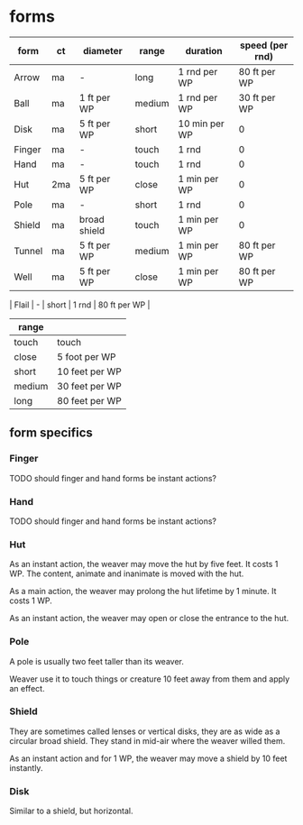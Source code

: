 
# forms

| form   | ct  | diameter      | range  | duration      | speed (per rnd) |
|--------|-----|---------------|--------|---------------|-----------------|
| Arrow  | ma  | -             | long   | 1 rnd per WP  | 80 ft per WP    |
| Ball   | ma  | 1 ft per WP   | medium | 1 rnd per WP  | 30 ft per WP    |
| Disk   | ma  | 5 ft per WP   | short  | 10 min per WP | 0               |
| Finger | ma  | -             | touch  | 1 rnd         | 0               |
| Hand   | ma  | -             | touch  | 1 rnd         | 0               |
| Hut    | 2ma | 5 ft per WP   | close  | 1 min per WP  | 0               |
| Pole   | ma  | -             | short  | 1 rnd         | 0               |
| Shield | ma  | broad shield  | touch  | 1 min per WP  | 0               |
| Tunnel | ma  | 5 ft per WP   | medium | 1 min per WP  | 80 ft per WP    |
| Well   | ma  | 5 ft per WP   | close  | 1 min per WP  | 80 ft per WP    |

| Flail  | -             | short  | 1 rnd         | 80 ft per WP    |

| range   |                |
|---------|----------------|
| touch	  | touch          |
| close	  | 5 foot per WP  |
| short	  | 10 feet per WP |
| medium  | 30 feet per WP |
| long    | 80 feet per WP |


## form specifics


### Finger

TODO should finger and hand forms be instant actions?


### Hand

TODO should finger and hand forms be instant actions?


### Hut

As an instant action, the weaver may move the hut by five feet. It costs 1 WP.  The content, animate and inanimate is moved with the hut.

As a main action, the weaver may prolong the hut lifetime by 1 minute. It costs 1 WP.

As an instant action, the weaver may open or close the entrance to the hut.


### Pole

A pole is usually two feet taller than its weaver.

Weaver use it to touch things or creature 10 feet away from them and apply an effect.


### Shield

They are sometimes called lenses or vertical disks, they are as wide as a circular broad shield. They stand in mid-air where the weaver willed them.

As an instant action and for 1 WP, the weaver may move a shield by 10 feet instantly.


### Disk

Similar to a shield, but horizontal.


